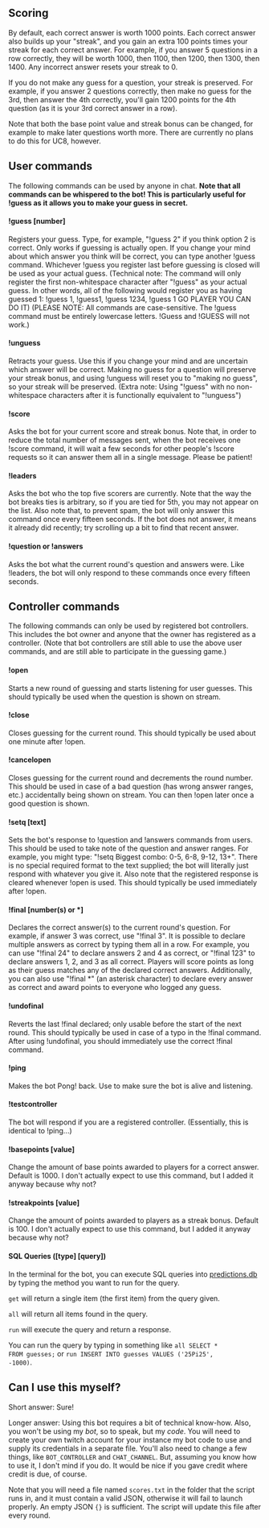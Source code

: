 ## Scoring
By default, each correct answer is worth 1000 points. Each correct answer also builds up your "streak", and you gain an extra 100 points times your streak for each correct answer. For example, if you answer 5 questions in a row correctly, they will be worth 1000, then 1100, then 1200, then 1300, then 1400. Any incorrect answer resets your streak to 0.

If you do not make any guess for a question, your streak is preserved. For example, if you answer 2 questions correctly, then make no guess for the 3rd, then answer the 4th correctly, you'll gain 1200 points for the 4th question (as it is your 3rd correct answer in a row).

Note that both the base point value and streak bonus can be changed, for example to make later questions worth more. There are currently no plans to do this for UC8, however.

## User commands
The following commands can be used by anyone in chat. **Note that all commands can be whispered to the bot! This is particularly useful for !guess as it allows you to make your guess in secret.**

#### !guess [number]
Registers your guess. Type, for example, "!guess 2" if you think option 2 is correct. Only works if guessing is actually open. If you change your mind about which answer you think will be correct, you can type another !guess command. Whichever !guess you register last before guessing is closed will be used as your actual guess. (Technical note: The command will only register the first non-whitespace character after "!guess" as your actual guess. In other words, all of the following would register you as having guessed 1: !guess 1, !guess1, !guess 1234, !guess 1 GO PLAYER YOU CAN DO IT) (PLEASE NOTE: All commands are case-sensitive. The !guess command must be entirely lowercase letters. !Guess and !GUESS will not work.)

#### !unguess
Retracts your guess. Use this if you change your mind and are uncertain which answer will be correct. Making no guess for a question will preserve your streak bonus, and using !unguess will reset you to "making no guess", so your streak will be preserved. (Extra note: Using "!guess" with no non-whitespace characters after it is functionally equivalent to "!unguess")

#### !score
Asks the bot for your current score and streak bonus. Note that, in order to reduce the total number of messages sent, when the bot receives one !score command, it will wait a few seconds for other people's !score requests so it can answer them all in a single message. Please be patient!

#### !leaders
Asks the bot who the top five scorers are currently. Note that the way the bot breaks ties is arbitrary, so if you are tied for 5th, you may not appear on the list. Also note that, to prevent spam, the bot will only answer this command once every fifteen seconds. If the bot does not answer, it means it already did recently; try scrolling up a bit to find that recent answer.

#### !question or !answers
Asks the bot what the current round's question and answers were. Like !leaders, the bot will only respond to these commands once every fifteen seconds.

## Controller commands
The following commands can only be used by registered bot controllers. This includes the bot owner and anyone that the owner has registered as a controller. (Note that bot controllers are still able to use the above user commands, and are still able to participate in the guessing game.)

#### !open
Starts a new round of guessing and starts listening for user guesses. This should typically be used when the question is shown on stream. 

#### !close
Closes guessing for the current round. This should typically be used about one minute after !open.

#### !cancelopen
Closes guessing for the current round and decrements the round number. This should be used in case of a bad question (has wrong answer ranges, etc.) accidentally being shown on stream. You can then !open later once a good question is shown.

#### !setq [text]
Sets the bot's response to !question and !answers commands from users. This should be used to take note of the question and answer ranges. For example, you might type: "!setq Biggest combo: 0-5, 6-8, 9-12, 13+". There is no special required format to the text supplied; the bot will literally just respond with whatever you give it. Also note that the registered response is cleared whenever !open is used. This should typically be used immediately after !open.

#### !final [number(s) or *]
Declares the correct answer(s) to the current round's question. For example, if answer 3 was correct, use "!final 3". It is possible to declare multiple answers as correct by typing them all in a row. For example, you can use "!final 24" to declare answers 2 and 4 as correct, or "!final 123" to declare answers 1, 2, and 3 as all correct. Players will score points as long as their guess matches any of the declared correct answers. Additionally, you can also use "!final *" (an asterisk character) to declare every answer as correct and award points to everyone who logged any guess.

#### !undofinal
Reverts the last !final declared; only usable before the start of the next round. This should typically be used in case of a typo in the !final command. After using !undofinal, you should immediately use the correct !final command.

#### !ping
Makes the bot Pong! back. Use to make sure the bot is alive and listening.

#### !testcontroller
The bot will respond if you are a registered controller. (Essentially, this is identical to !ping...)

#### !basepoints [value]
Change the amount of base points awarded to players for a correct answer. Default is 1000. I don't actually expect to use this command, but I added it anyway because why not?

#### !streakpoints [value]
Change the amount of points awarded to players as a streak bonus. Default is 100. I don't actually expect to use this command, but I added it anyway because why not?

#### SQL Queries ([type] [query])
In the terminal for the bot, you can execute SQL queries into [predictions.db](databases/predictions.db) by typing the method you want to run for the query.

<code>get</code> will return a single item (the first item) from the query given.

<code>all</code> will return all items found in the query.

<code>run</code> will execute the query and return a response.

You can run the query by typing in something like <code>all SELECT * FROM guesses;</code> or <code>run INSERT INTO guesses VALUES ('25Pi25', -1000)</code>.

## Can I use this myself?
Short answer: Sure!

Longer answer: Using this bot requires a bit of technical know-how. Also, you won't be using my *bot*, so to speak, but my *code*. You will need to create your own twitch account for your instance my bot code to use and supply its credentials in a separate file. You'll also need to change a few things, like <code>BOT_CONTROLLER</code> and <code>CHAT_CHANNEL</code>. But, assuming you know how to use it, I don't mind if you do. It would be nice if you gave credit where credit is due, of course.

Note that you will need a file named <code>scores.txt</code> in the folder that the script runs in, and it must contain a valid JSON, otherwise it will fail to launch properly. An empty JSON <code>{}</code> is sufficient. The script will update this file after every round.

